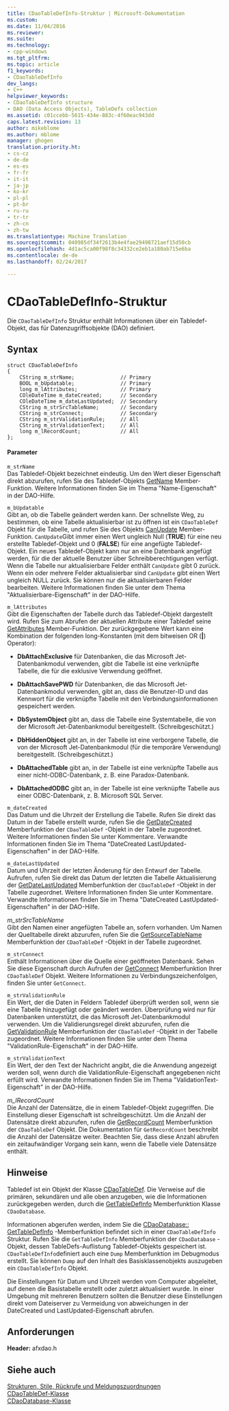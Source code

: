 ```yaml
---
title: CDaoTableDefInfo-Struktur | Microsoft-Dokumentation
ms.custom: 
ms.date: 11/04/2016
ms.reviewer: 
ms.suite: 
ms.technology:
- cpp-windows
ms.tgt_pltfrm: 
ms.topic: article
f1_keywords:
- CDaoTableDefInfo
dev_langs:
- C++
helpviewer_keywords:
- CDaoTableDefInfo structure
- DAO (Data Access Objects), TableDefs collection
ms.assetid: c01ccebb-5615-434e-883c-4f60eac943dd
caps.latest.revision: 13
author: mikeblome
ms.author: mblome
manager: ghogen
translation.priority.ht:
- cs-cz
- de-de
- es-es
- fr-fr
- it-it
- ja-jp
- ko-kr
- pl-pl
- pt-br
- ru-ru
- tr-tr
- zh-cn
- zh-tw
ms.translationtype: Machine Translation
ms.sourcegitcommit: 040985df34f2613b4e4fae29498721aef15d50cb
ms.openlocfilehash: 4d1ac5ca00f98f8c34332ce2eb1a180ab715e6ba
ms.contentlocale: de-de
ms.lasthandoff: 02/24/2017

---
```

# <a name="cdaotabledefinfo-structure"></a>CDaoTableDefInfo-Struktur
Die `CDaoTableDefInfo` Struktur enthält Informationen über ein Tabledef-Objekt, das für Datenzugriffsobjekte (DAO) definiert.  
  
## <a name="syntax"></a>Syntax  
  
```  
struct CDaoTableDefInfo  
{  
    CString m_strName;               // Primary  
    BOOL m_bUpdatable;               // Primary  
    long m_lAttributes;              // Primary  
    COleDateTime m_dateCreated;      // Secondary  
    COleDateTime m_dateLastUpdated;  // Secondary  
    CString m_strSrcTableName;       // Secondary  
    CString m_strConnect;            // Secondary  
    CString m_strValidationRule;     // All  
    CString m_strValidationText;     // All  
    long m_lRecordCount;             // All  
};  
```  
  
#### <a name="parameters"></a>Parameter  
 `m_strName`  
 Das Tabledef-Objekt bezeichnet eindeutig. Um den Wert dieser Eigenschaft direkt abzurufen, rufen Sie des Tabledef-Objekts [GetName](../../mfc/reference/cdaotabledef-class.md#getname) Member-Funktion. Weitere Informationen finden Sie im Thema "Name-Eigenschaft" in der DAO-Hilfe.  
  
 `m_bUpdatable`  
 Gibt an, ob die Tabelle geändert werden kann. Der schnellste Weg, zu bestimmen, ob eine Tabelle aktualisierbar ist zu öffnen ist ein `CDaoTableDef` Objekt für die Tabelle, und rufen Sie des Objekts [CanUpdate](../../mfc/reference/cdaotabledef-class.md#canupdate) Member-Funktion. `CanUpdate`Gibt immer einen Wert ungleich Null (**TRUE**) für eine neu erstellte Tabledef-Objekt und 0 (**FALSE**) für eine angefügte Tabledef-Objekt. Ein neues Tabledef-Objekt kann nur an eine Datenbank angefügt werden, für die der aktuelle Benutzer über Schreibberechtigungen verfügt. Wenn die Tabelle nur aktualisierbare Felder enthält `CanUpdate` gibt 0 zurück. Wenn ein oder mehrere Felder aktualisierbar sind `CanUpdate` gibt einen Wert ungleich NULL zurück. Sie können nur die aktualisierbaren Felder bearbeiten. Weitere Informationen finden Sie unter dem Thema "Aktualisierbare-Eigenschaft" in der DAO-Hilfe.  
  
 `m_lAttributes`  
 Gibt die Eigenschaften der Tabelle durch das Tabledef-Objekt dargestellt wird. Rufen Sie zum Abrufen der aktuellen Attribute einer Tabledef seine [GetAttributes](../../mfc/reference/cdaotabledef-class.md#getattributes) Member-Funktion. Der zurückgegebene Wert kann eine Kombination der folgenden long-Konstanten (mit dem bitweisen OR (**|**) Operator):  
  
- **DbAttachExclusive** für Datenbanken, die das Microsoft Jet-Datenbankmodul verwenden, gibt die Tabelle ist eine verknüpfte Tabelle, die für die exklusive Verwendung geöffnet.  
  
- **DbAttachSavePWD** für Datenbanken, die das Microsoft Jet-Datenbankmodul verwenden, gibt an, dass die Benutzer-ID und das Kennwort für die verknüpfte Tabelle mit den Verbindungsinformationen gespeichert werden.  
  
- **DbSystemObject** gibt an, dass die Tabelle eine Systemtabelle, die von der Microsoft Jet-Datenbankmodul bereitgestellt. (Schreibgeschützt.)  
  
- **DbHiddenObject** gibt an, in der Tabelle ist eine verborgene Tabelle, die von der Microsoft Jet-Datenbankmodul (für die temporäre Verwendung) bereitgestellt. (Schreibgeschützt.)  
  
- **DbAttachedTable** gibt an, in der Tabelle ist eine verknüpfte Tabelle aus einer nicht-ODBC-Datenbank, z. B. eine Paradox-Datenbank.  
  
- **DbAttachedODBC** gibt an, in der Tabelle ist eine verknüpfte Tabelle aus einer ODBC-Datenbank, z. B. Microsoft SQL Server.  
  
 `m_dateCreated`  
 Das Datum und die Uhrzeit der Erstellung die Tabelle. Rufen Sie direkt das Datum in der Tabelle erstellt wurde, rufen Sie die [GetDateCreated](../../mfc/reference/cdaotabledef-class.md#getdatecreated) Memberfunktion der `CDaoTableDef` -Objekt in der Tabelle zugeordnet. Weitere Informationen finden Sie unter Kommentare. Verwandte Informationen finden Sie im Thema "DateCreated LastUpdated-Eigenschaften" in der DAO-Hilfe.  
  
 `m_dateLastUpdated`  
 Datum und Uhrzeit der letzten Änderung für den Entwurf der Tabelle. Aufrufen, rufen Sie direkt das Datum der letzten die Tabelle Aktualisierung der [GetDateLastUpdated](../../mfc/reference/cdaotabledef-class.md#getdatelastupdated) Memberfunktion der `CDaoTableDef` -Objekt in der Tabelle zugeordnet. Weitere Informationen finden Sie unter Kommentare. Verwandte Informationen finden Sie im Thema "DateCreated LastUpdated-Eigenschaften" in der DAO-Hilfe.  
  
 *m_strSrcTableName*  
 Gibt den Namen einer angefügten Tabelle an, sofern vorhanden. Um Namen der Quelltabelle direkt abzurufen, rufen Sie die [GetSourceTableName](../../mfc/reference/cdaotabledef-class.md#getsourcetablename) Memberfunktion der `CDaoTableDef` -Objekt in der Tabelle zugeordnet.  
  
 `m_strConnect`  
 Enthält Informationen über die Quelle einer geöffneten Datenbank. Sehen Sie diese Eigenschaft durch Aufrufen der [GetConnect](../../mfc/reference/cdaotabledef-class.md#getconnect) Memberfunktion Ihrer `CDaoTableDef` Objekt. Weitere Informationen zu Verbindungszeichenfolgen, finden Sie unter `GetConnect`.  
  
 `m_strValidationRule`  
 Ein Wert, der die Daten in Feldern Tabledef überprüft werden soll, wenn sie eine Tabelle hinzugefügt oder geändert werden. Überprüfung wird nur für Datenbanken unterstützt, die das Microsoft Jet-Datenbankmodul verwenden. Um die Validierungsregel direkt abzurufen, rufen die [GetValidationRule](../../mfc/reference/cdaotabledef-class.md#getvalidationrule) Memberfunktion der `CDaoTableDef` -Objekt in der Tabelle zugeordnet. Weitere Informationen finden Sie unter dem Thema "ValidationRule-Eigenschaft" in der DAO-Hilfe.  
  
 `m_strValidationText`  
 Ein Wert, der den Text der Nachricht angibt, die die Anwendung angezeigt werden soll, wenn durch die ValidationRule-Eigenschaft angegebenen nicht erfüllt wird. Verwandte Informationen finden Sie im Thema "ValidationText-Eigenschaft" in der DAO-Hilfe.  
  
 *m_lRecordCount*  
 Die Anzahl der Datensätze, die in einem Tabledef-Objekt zugegriffen. Die Einstellung dieser Eigenschaft ist schreibgeschützt. Um die Anzahl der Datensätze direkt abzurufen, rufen die [GetRecordCount](../../mfc/reference/cdaotabledef-class.md#getrecordcount) Memberfunktion der `CDaoTableDef` Objekt. Die Dokumentation für `GetRecordCount` beschreibt die Anzahl der Datensätze weiter. Beachten Sie, dass diese Anzahl abrufen ein zeitaufwändiger Vorgang sein kann, wenn die Tabelle viele Datensätze enthält.  
  
## <a name="remarks"></a>Hinweise  
 Tabledef ist ein Objekt der Klasse [CDaoTableDef](../../mfc/reference/cdaotabledef-class.md). Die Verweise auf die primären, sekundären und alle oben anzugeben, wie die Informationen zurückgegeben werden, durch die [GetTableDefInfo](../../mfc/reference/cdaodatabase-class.md#gettabledefinfo) Memberfunktion Klasse `CDaoDatabase`.  
  
 Informationen abgerufen werden, indem Sie die [CDaoDatabase:: GetTableDefInfo](../../mfc/reference/cdaodatabase-class.md#gettabledefinfo) -Memberfunktion befindet sich in einer `CDaoTableDefInfo` Struktur. Rufen Sie die `GetTableDefInfo` Memberfunktion der `CDaoDatabase` -Objekt, dessen TableDefs-Auflistung Tabledef-Objekts gespeichert ist. `CDaoTableDefInfo`definiert auch eine `Dump` Memberfunktion im Debugmodus erstellt. Sie können `Dump` auf den Inhalt des Basisklassenobjekts auszugeben ein `CDaoTableDefInfo` Objekt.  
  
 Die Einstellungen für Datum und Uhrzeit werden vom Computer abgeleitet, auf denen die Basistabelle erstellt oder zuletzt aktualisiert wurde. In einer Umgebung mit mehreren Benutzern sollten die Benutzer diese Einstellungen direkt vom Dateiserver zu Vermeidung von abweichungen in der DateCreated und LastUpdated-Eigenschaft abrufen.  
  
## <a name="requirements"></a>Anforderungen  
 **Header:** afxdao.h  
  
## <a name="see-also"></a>Siehe auch  
 [Strukturen, Stile, Rückrufe und Meldungszuordnungen](../../mfc/reference/structures-styles-callbacks-and-message-maps.md)   
 [CDaoTableDef-Klasse](../../mfc/reference/cdaotabledef-class.md)   
 [CDaoDatabase-Klasse](../../mfc/reference/cdaodatabase-class.md)

